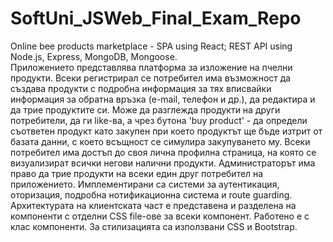 # SoftUni_JSWeb_Final_Exam_Repo
Online bee products marketplace - SPA using React; REST API using Node.js, Express, MongoDB, Mongoose.  
    Приложението представлява платформа за изложение на пчелни продукти. Всеки регистрирал се потребител има възможност да създава
продукти с подробна информация за тях вписвайки информация за обратна връзка (e-mail, телефон и др.), да редактира и да трие продуктите си. Може да разглежда продукти на други потребители, да ги like-ва, а чрез бутона 'buy product' - да определи съответен продукт като закупен при което продуктът ще бъде изтрит от базата данни, с което всъщност се симулира закупуването му. Всеки потребител има достъп до своя лична профилна страница, на която се визуализират всички негови налични продукти. Администраторът има право да трие продукти на всеки един друг потребител на приложението. 
    Имплементирани са системи за аутентикация, оторизация, подробна нотификационна система и route guarding. 
    Архитектурата на клиентската част е представена и разделена на компоненти с отделни CSS file-ове за всеки компонент. 
Работено е с клас компоненти.
    За стилизацията са използвани CSS и Bootstrap.
